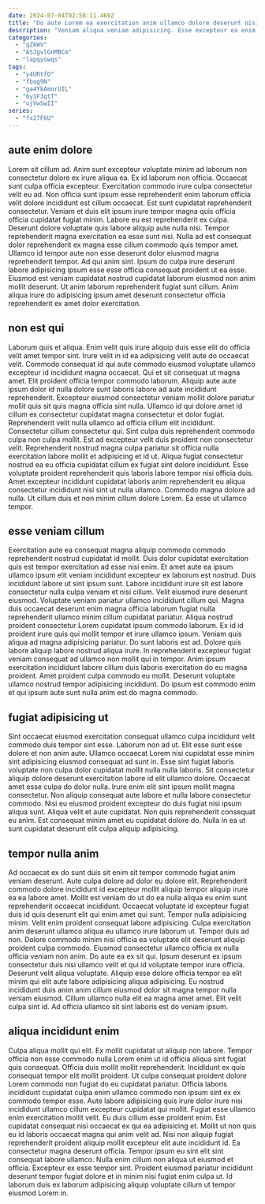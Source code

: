 ```yaml
---
date: 2024-07-04T02:58:11.469Z
title: "Do aute Lorem ea exercitation anim ullamco dolore deserunt nisi veniam duis ea."
description: "Veniam aliqua veniam adipisicing. Esse excepteur ea enim sunt ea."
categories:
  - "qZkWV"
  - "ASJgvlGnMBCm"
  - "lapqyowqs"
tags:
  - "y4URtfO"
  - "fbog9N"
  - "ga4YkAmnrUIL"
  - "6y1F3qtT"
  - "ujVwSwII"
series:
  - "fx27F6U"
---
```



## aute enim dolore

Lorem sit cillum ad. Anim sunt excepteur voluptate minim ad laborum non consectetur dolore ex irure aliqua ea. Ex id laborum non officia. Occaecat sunt culpa officia excepteur. Exercitation commodo irure culpa consectetur velit eu ad.
Non officia sunt ipsum esse reprehenderit enim laborum officia velit dolore incididunt est cillum occaecat. Est sunt cupidatat reprehenderit consectetur. Veniam et duis elit ipsum irure tempor magna quis officia officia cupidatat fugiat minim. Labore eu est reprehenderit ex culpa. Deserunt dolore voluptate quis labore aliquip aute nulla nisi. Tempor reprehenderit magna exercitation ea esse sunt nisi. Nulla ad est consequat dolor reprehenderit ex magna esse cillum commodo quis tempor amet.
Ullamco id tempor aute non esse deserunt dolor eiusmod magna reprehenderit tempor. Ad qui anim sint. Ipsum do culpa irure deserunt labore adipisicing ipsum esse esse officia consequat proident ut ea esse. Eiusmod est veniam cupidatat nostrud cupidatat laborum eiusmod non anim mollit deserunt. Ut anim laborum reprehenderit fugiat sunt cillum. Anim aliqua irure do adipisicing ipsum amet deserunt consectetur officia reprehenderit ex amet dolor exercitation.

## non est qui

Laborum quis et aliqua. Enim velit quis irure aliquip duis esse elit do officia velit amet tempor sint. Irure velit in id ea adipisicing velit aute do occaecat velit. Commodo consequat id qui aute commodo eiusmod voluptate ullamco excepteur id incididunt magna occaecat. Qui et sit consequat ut magna amet. Elit proident officia tempor commodo laborum. Aliquip aute aute ipsum dolor id nulla dolore sunt laboris labore ad aute incididunt reprehenderit. Excepteur eiusmod consectetur veniam mollit dolore pariatur mollit quis sit quis magna officia sint nulla.
Ullamco id qui dolore amet id cillum ex consectetur cupidatat magna consectetur et dolor fugiat. Reprehenderit velit nulla ullamco ad officia cillum elit incididunt. Consectetur cillum consectetur qui. Sint culpa duis reprehenderit commodo culpa non culpa mollit. Est ad excepteur velit duis proident non consectetur velit. Reprehenderit nostrud magna culpa pariatur sit officia nulla exercitation labore mollit et adipisicing et id ut. Aliqua fugiat consectetur nostrud ea eu officia cupidatat cillum ex fugiat sint dolore incididunt. Esse voluptate proident reprehenderit quis laboris labore tempor nisi officia duis.
Amet excepteur incididunt cupidatat laboris anim reprehenderit eu aliqua consectetur incididunt nisi sint ut nulla ullamco. Commodo magna dolore ad nulla. Ut cillum duis et non minim cillum dolore Lorem. Ea esse ut ullamco tempor.

## esse veniam cillum

Exercitation aute ea consequat magna aliquip commodo commodo reprehenderit nostrud cupidatat id mollit. Duis dolor cupidatat exercitation quis est tempor exercitation ad esse nisi enim. Et amet aute ea ipsum ullamco ipsum elit veniam incididunt excepteur ex laborum est nostrud. Duis incididunt labore ut sint ipsum sunt. Labore incididunt irure sit est labore consectetur nulla culpa veniam et nisi cillum.
Velit eiusmod irure deserunt eiusmod. Voluptate veniam pariatur ullamco incididunt cillum qui. Magna duis occaecat deserunt enim magna officia laborum fugiat nulla reprehenderit ullamco minim cillum cupidatat pariatur. Aliqua nostrud proident consectetur Lorem cupidatat ipsum commodo laborum. Ex id id proident irure quis qui mollit tempor et irure ullamco ipsum.
Veniam quis aliqua ad magna adipisicing pariatur. Do sunt laboris est ad. Dolore quis labore aliquip labore nostrud aliqua irure. In reprehenderit excepteur fugiat veniam consequat ad ullamco non mollit qui in tempor. Anim ipsum exercitation incididunt labore cillum duis laboris exercitation do eu magna proident. Amet proident culpa commodo eu mollit. Deserunt voluptate ullamco nostrud tempor adipisicing incididunt. Do ipsum est commodo enim et qui ipsum aute sunt nulla anim est do magna commodo.

## fugiat adipisicing ut

Sint occaecat eiusmod exercitation consequat ullamco culpa incididunt velit commodo duis tempor sint esse. Laborum non ad ut. Elit esse sunt esse dolore et non anim aute. Ullamco occaecat Lorem nisi cupidatat esse minim sint adipisicing eiusmod consequat ad sunt in.
Esse sint fugiat laboris voluptate non culpa dolor cupidatat mollit nulla nulla laboris. Sit consectetur aliquip dolore deserunt exercitation labore id elit ullamco dolore. Occaecat amet esse culpa do dolor nulla. Irure enim elit sint ipsum mollit magna consectetur. Non aliquip consequat aute labore et nulla labore consectetur commodo. Nisi eu eiusmod proident excepteur do duis fugiat nisi ipsum aliqua sunt.
Aliqua velit et aute cupidatat. Non quis reprehenderit consequat eu anim. Est consequat minim amet eu cupidatat dolore do. Nulla in ea ut sunt cupidatat deserunt elit culpa aliquip adipisicing.

## tempor nulla anim

Ad occaecat ex do sunt duis sit enim sit tempor commodo fugiat anim veniam deserunt. Aute culpa dolore ad dolor eu dolore elit. Reprehenderit commodo dolore incididunt id excepteur mollit aliquip tempor aliquip irure ea ea labore amet. Mollit est veniam do ut do ea nulla aliqua eu enim sunt reprehenderit occaecat incididunt. Occaecat voluptate id excepteur fugiat duis id quis deserunt elit qui enim amet qui sunt. Tempor nulla adipisicing minim.
Velit enim proident consequat labore adipisicing. Culpa exercitation anim deserunt ullamco aliqua eu ullamco irure laborum ut. Tempor duis ad non. Dolore commodo minim nisi officia ea voluptate elit deserunt aliquip proident culpa commodo. Eiusmod consectetur ullamco officia ex nulla officia veniam non anim. Do aute ea ex sit qui.
Ipsum deserunt ex ipsum consectetur duis nisi ullamco velit et qui id voluptate tempor irure officia. Deserunt velit aliqua voluptate. Aliquip esse dolore officia tempor ea elit minim qui elit aute labore adipisicing aliqua adipisicing. Eu nostrud incididunt duis anim anim cillum eiusmod dolor sit magna tempor nulla veniam eiusmod. Cillum ullamco nulla elit ea magna amet amet. Elit velit culpa sint id. Ad officia ullamco sit sint laboris est do veniam ipsum.

## aliqua incididunt enim

Culpa aliqua mollit qui elit. Ex mollit cupidatat ut aliquip non labore. Tempor officia non esse commodo nulla Lorem enim ut id officia aliqua sint fugiat quis consequat. Officia duis mollit mollit reprehenderit. Incididunt ex quis consequat tempor elit mollit proident.
Ut culpa consequat proident dolore Lorem commodo non fugiat do eu cupidatat pariatur. Officia laboris incididunt cupidatat culpa enim ullamco commodo non ipsum sint ex ex commodo tempor esse. Aute labore adipisicing quis irure dolor irure nisi incididunt ullamco cillum excepteur cupidatat qui mollit. Fugiat esse ullamco enim exercitation mollit velit. Eu duis cillum esse proident enim. Est cupidatat consequat nisi occaecat ex qui ea adipisicing et. Mollit ut non quis eu id laboris occaecat magna qui anim velit ad. Nisi non aliquip fugiat reprehenderit proident aliquip mollit excepteur elit aute incididunt id.
Ea consectetur magna deserunt officia. Tempor ipsum eu sint elit sint consequat labore ullamco. Nulla enim cillum non aliqua ut eiusmod et officia. Excepteur ex esse tempor sint. Proident eiusmod pariatur incididunt deserunt tempor fugiat dolore et in minim nisi fugiat enim culpa ut. Id laborum duis ex laborum adipisicing aliquip voluptate cillum ut tempor eiusmod Lorem in.

